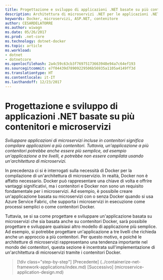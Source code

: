 ```yaml
---
title: Progettazione e sviluppo di applicazioni .NET basate su più contenitori e microservizi
description: Architettura di microservizi .NET per le applicazioni .NET incluse in contenitori | Progettazione e sviluppo di applicazioni .NET basate su più contenitori e microservizi
keywords: Docker, microservizi, ASP.NET, contenitore
author: CESARDELATORRE
ms.author: wiwagn
ms.date: 05/26/2017
ms.prod: .net-core
ms.technology: dotnet-docker
ms.topic: article
ms.workload:
- dotnet
- dotnetcore
ms.openlocfilehash: 2a4c59c63cb3f76975173663948e94a7c64ef193
ms.sourcegitcommit: e7f04439d78909229506b56935a1105a4149ff3d
ms.translationtype: HT
ms.contentlocale: it-IT
ms.lasthandoff: 12/23/2017
---
```

# <a name="designing-and-developing-multi-container-and-microservice-based-net-applications"></a>Progettazione e sviluppo di applicazioni .NET basate su più contenitori e microservizi

*Sviluppare applicazioni di microservizi incluse in contenitori significa compilare applicazioni a più contenitori. Tuttavia, un'applicazione a più contenitori potrebbe anche essere più semplice, ad esempio un'applicazione a tre livelli, e potrebbe non essere compilata usando un'architettura di microservizi.*

In precedenza ci si è interrogati sulla necessità di Docker per la compilazione di un'architettura di microservizio. In realtà, Docker non è affatto necessario. Docker può rappresentare una chiave di volta e offrire vantaggi significativi, ma i contenitori e Docker non sono un requisito fondamentale per i microservizi. Ad esempio, è possibile creare un'applicazione basata su microservizi con o senza Docker quando si usa Azure Service Fabric, che supporta i microservizi in esecuzione come processi semplici o come contenitori Docker.

Tuttavia, se si sa come progettare e sviluppare un'applicazione basata su microservizi che sia basata anche su contenitori Docker, sarà possibile progettare e sviluppare qualsiasi altro modello di applicazione più semplice. Ad esempio, si potrebbe progettare un'applicazione a tre livelli che richieda anche un approccio a più contenitori. Per questo motivo, e poiché le architetture di microservizi rappresentano una tendenza importante nel mondo dei contenitori, questa sezione è incentrata sull'implementazione di un'architettura di microservizi tramite i contenitori Docker.


>[!div class="step-by-step"]
[Precedente] (../containerize-net-framework-applications/index.md) [Successivo] (microservice-application-design.md)
